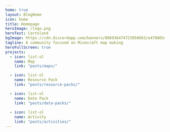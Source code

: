 ```yaml
---
home: true
layout: BlogHome
icon: home
title: Homepage
heroImage: /logo.png
heroText: Cartoland
bgImage: https://cdn.discordapp.com/banners/886936474723950603/e470865c6469ed45bd6d72a8a38894a1.webp?size=4096
tagline: A community focused on Minecraft map making
heroFullScreen: true
projects:
  - icon: list-ol
    name: Map
    link: "posts/maps/"

  - icon: list-ol
    name: Resource Pack
    link: "posts/resource-packs/"

  - icon: list-ol
    name: Data Pack
    link: "posts/data-packs/"
  
  - icon: list-ol
    name: Activity
    link: "posts/activities/"
---
```

